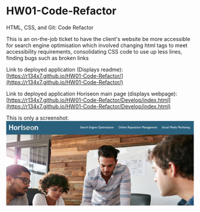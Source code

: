 # HW01-Code-Refactor
HTML, CSS, and Git: Code Refactor

This is an on-the-job ticket to have the client's website be more accessible for search engine optimisation which involved changing html tags to meet accessibility requirements, consolidating CSS code to use up less lines, finding bugs such as broken links

Link to deployed application (Displays readme): [https://r134x7.github.io/HW01-Code-Refactor/](https://r134x7.github.io/HW01-Code-Refactor/)

Link to deployed application Horiseon main page (displays webpage): [https://r134x7.github.io/HW01-Code-Refactor/Develop/index.html](https://r134x7.github.io/HW01-Code-Refactor/Develop/index.html)

This is only a screenshot: 
![Screenshot of Horiseon page](screenshot.png)

